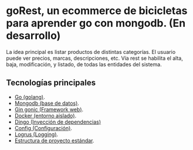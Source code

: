# goRest, un ecommerce de bicicletas para aprender go con mongodb. (En desarrollo)

La idea principal es listar productos de distintas categorías. El usuario puede ver precios, marcas, descripciones, etc.
Vía rest se habilita el alta, baja, modificación, y listado, de todas las entidades del sistema.

## Tecnologías principales
* [Go (golang)](https://golang.org/).
* [Mongodb (base de datos)](https://www.mongodb.com).
* [Gin gonic (Framework web)](https://gin-gonic.com).
* [Docker (entorno aislado)](https://gin-gonic.com).
* [Dingo (Inyección de dependencias)](https://github.com/elliotchance/dingo/)
* [Config (Configuración)](https://github.com/JeremyLoy/config).
* [Logrus (Logging)](https://github.com/sirupsen/logrus).
* [Estructura de proyecto estándar](https://github.com/golang-standards/project-layout/blob/master/README_es.md).

